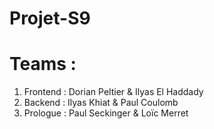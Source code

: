 # Projet-S9

# Teams :
1. Frontend : Dorian Peltier & Ilyas El Haddady
2. Backend : Ilyas Khiat & Paul Coulomb
3. Prologue : Paul Seckinger & Loïc Merret
   
